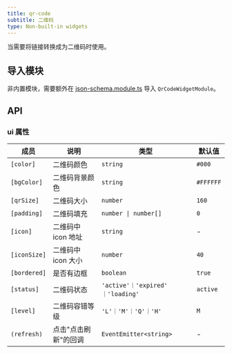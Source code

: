 ```yaml
---
title: qr-code
subtitle: 二维码
type: Non-built-in widgets
---
```


当需要将链接转换成为二维码时使用。

## 导入模块

非内置模块，需要额外在 [json-schema.module.ts](https://github.com/hbyunzai/ng-yunzai/blob/master/src/app/shared/json-schema/json-schema.module.ts#L11) 导入 `QrCodeWidgetModule`。

## API

### ui 属性

| 成员 | 说明 | 类型 | 默认值 |
|----|----|----|-----|
| `[color]`    | 二维码颜色        | `string`                          | `#000`    |
| `[bgColor]` | 二维码背景颜色      | `string`                        | `#FFFFFF` |
| `[qrSize]`     | 二维码大小        | `number`                          | `160`     |
| `[padding]`  | 二维码填充        | `number \| number[]`              | `0`       |
| `[icon]`     | 二维码中 icon 地址 | `string`                          | -         |
| `[iconSize]` | 二维码中 icon 大小 | `number`                          | `40`      |
| `[bordered]` | 是否有边框        | `boolean`                         | `true`    |
| `[status]`   | 二维码状态        | `'active'｜'expired' ｜'loading'`   | `active`  |
| `[level]`    | 二维码容错等级      | `'L'｜'M'｜'Q'｜'H'`                 | `M`       |
| `(refresh)`  | 点击"点击刷新"的回调  | `EventEmitter<string>`            | -         |
